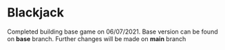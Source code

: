 # Blackjack
Completed building base game on 06/07/2021. Base version can be found on **base** branch.
Further changes will be made on **main** branch
